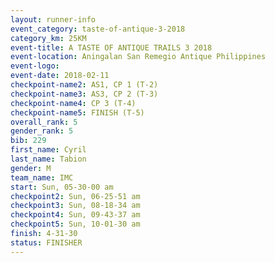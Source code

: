 ```yaml
---
layout: runner-info 
event_category: taste-of-antique-3-2018 
category_km: 25KM 
event-title: A TASTE OF ANTIQUE TRAILS 3 2018 
event-location: Aningalan San Remegio Antique Philippines 
event-logo: 
event-date: 2018-02-11 
checkpoint-name2: AS1, CP 1 (T-2) 
checkpoint-name3: AS3, CP 2 (T-3) 
checkpoint-name4: CP 3 (T-4) 
checkpoint-name5: FINISH (T-5) 
overall_rank: 5
gender_rank: 5
bib: 229
first_name: Cyril
last_name: Tabion
gender: M
team_name: IMC
start: Sun, 05-30-00 am
checkpoint2: Sun, 06-25-51 am
checkpoint3: Sun, 08-18-34 am
checkpoint4: Sun, 09-43-37 am
checkpoint5: Sun, 10-01-30 am
finish: 4-31-30
status: FINISHER
---
```

